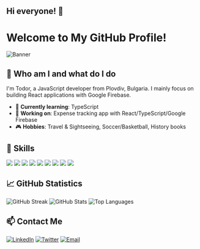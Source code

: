 ## Hi everyone! 👋

# Welcome to My GitHub Profile!

![Banner](<img src="https://avatars.githubusercontent.com/u/156669807?v=4" alt="profile-logo" />)

## 👋 Who am I and what do I do

I'm Todor, a JavaScript developer from Plovdiv, Bulgaria. I mainly focus on building React applications with Google Firebase.

- 🌱 **Currently learning**: TypeScript
- 💼 **Working on**: Expense tracking app with React/TypeScript/Google Firebase
- 🎮 **Hobbies**: Travel & Sightseeing, Soccer/Basketball, History books

## 🚀 Skills
           
<p align="left">
  <img src="https://github.com/user-attachments/assets/3cf07acf-7b90-4327-b5b2-cfd1657b2030" />
  <img src="https://github.com/user-attachments/assets/cbdf477a-69c2-4793-aaab-70a9c38573fa" />
  <img src="https://github.com/user-attachments/assets/06bccd72-eb82-44d0-b7a2-789629d58312" />
  <img src="https://github.com/user-attachments/assets/743d8181-1509-4505-bfd9-a1f3686fac1d" />
  <img src="https://github.com/user-attachments/assets/1992eb30-225c-41a3-94ba-ad157d8976ff" />
  <img src="https://github.com/user-attachments/assets/d9d3505f-bd17-4c26-9e00-e4249a84ded7" />
  <img src="https://github.com/user-attachments/assets/84e2d4a8-a073-486d-be7c-b303b9e44521" />
  <img src="https://github.com/user-attachments/assets/01ea4a68-f7d4-4b9d-bcae-4b1a59eeb2d7" />
  <img src="https://github.com/user-attachments/assets/84bbafac-0629-4867-838f-ca46176547f2" />
</p>

## 📈 GitHub Statistics

![GitHub Streak](https://github-readme-streak-stats.herokuapp.com/?user=todor-savov&theme=dark)
![GitHub Stats](https://github-readme-stats.vercel.app/api?username=todor-savov&show_icons=true&theme=dark)
![Top Languages](https://github-readme-stats.vercel.app/api/top-langs/?username=todor-savov&layout=compact&theme=dark)

## 📫 Contact Me

[![LinkedIn](https://img.shields.io/badge/-LinkedIn-000?&logo=LinkedIn)](https://linkedin.com/in/yourusername)
[![Twitter](https://img.shields.io/badge/-Twitter-000?&logo=Twitter)](https://twitter.com/yourusername)
[![Email](https://img.shields.io/badge/-Email-000?&logo=Gmail)](mailto:todor.savov@abv.bg)

 
